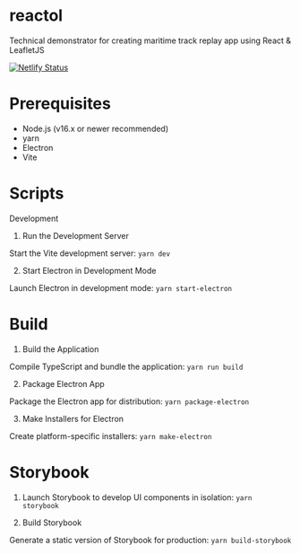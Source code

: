 # reactol
Technical demonstrator for creating maritime track replay app using React &amp; LeafletJS

[![Netlify Status](https://api.netlify.com/api/v1/badges/f360a63f-d4be-4d6b-9504-a7f3f6fc3216/deploy-status)](https://app.netlify.com/sites/reactol/deploys)

# Prerequisites

* Node.js (v16.x or newer recommended)
* yarn
* Electron
* Vite

# Scripts

Development

1. Run the Development Server

Start the Vite development server: `yarn dev`

2. Start Electron in Development Mode

Launch Electron in development mode: `yarn start-electron`

# Build

1. Build the Application

Compile TypeScript and bundle the application: `yarn run build`

2. Package Electron App

Package the Electron app for distribution: `yarn package-electron`

3. Make Installers for Electron

Create platform-specific installers: `yarn make-electron`

# Storybook

1. Launch Storybook to develop UI components in isolation: `yarn storybook `

2. Build Storybook

Generate a static version of Storybook for production: `yarn build-storybook`
